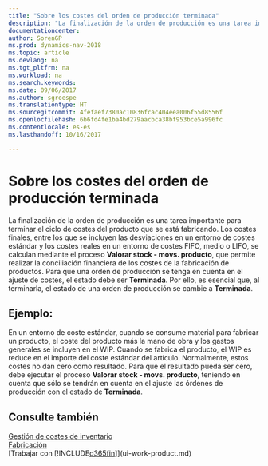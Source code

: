 ```yaml
---
title: "Sobre los costes del orden de producción terminada"
description: "La finalización de la orden de producción es una tarea importante para terminar el ciclo de costes del producto que se está fabricando. Los costes finales, incluidas las desviaciones en un entorno de costes estándar, costes reales en un entorno de costes FIFO, medio o LIFO, se calculan mediante el proceso de trabajo por lotes **costes ajustados - movimientos de productos**."
documentationcenter: 
author: SorenGP
ms.prod: dynamics-nav-2018
ms.topic: article
ms.devlang: na
ms.tgt_pltfrm: na
ms.workload: na
ms.search.keywords: 
ms.date: 09/06/2017
ms.author: sgroespe
ms.translationtype: HT
ms.sourcegitcommit: 4fefaef7380ac10836fcac404eea006f55d8556f
ms.openlocfilehash: 6b6fd4fe1ba4bd279aacbca38bf953bce5a996fc
ms.contentlocale: es-es
ms.lasthandoff: 10/16/2017

---
```

# <a name="about-finished-production-order-costs"></a>Sobre los costes del orden de producción terminada
La finalización de la orden de producción es una tarea importante para terminar el ciclo de costes del producto que se está fabricando. Los costes finales, entre los que se incluyen las desviaciones en un entorno de costes estándar y los costes reales en un entorno de costes FIFO, medio o LIFO, se calculan mediante el proceso **Valorar stock - movs. producto**, que permite realizar la conciliación financiera de los costes de la fabricación de productos. Para que una orden de producción se tenga en cuenta en el ajuste de costes, el estado debe ser **Terminada**. Por ello, es esencial que, al terminarla, el estado de una orden de producción se cambie a **Terminada**.  

## <a name="example"></a>Ejemplo:  
 En un entorno de coste estándar, cuando se consume material para fabricar un producto, el coste del producto más la mano de obra y los gastos generales se incluyen en el WIP. Cuando se fabrica el producto, el WIP es reduce en el importe del coste estándar del artículo. Normalmente, estos costes no dan cero como resultado. Para que el resultado pueda ser cero, debe ejecutar el proceso **Valorar stock - movs. producto**, teniendo en cuenta que sólo se tendrán en cuenta en el ajuste las órdenes de producción con el estado de **Terminada**.  

## <a name="see-also"></a>Consulte también  
[Gestión de costes de inventario](finance-manage-inventory-costs.md)  
[Fabricación](production-manage-manufacturing.md)  
[Trabajar con [!INCLUDE[d365fin](includes/d365fin_md.md)]](ui-work-product.md)

